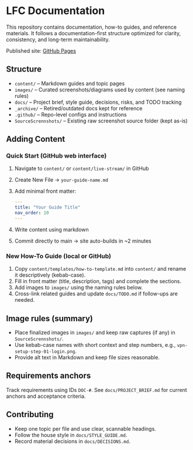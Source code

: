 # LFC Documentation

This repository contains documentation, how-to guides, and reference materials. It follows a documentation-first structure optimized for clarity, consistency, and long-term maintainability.

Published site: [GitHub Pages](https://hovingadesign.github.io/LFCDocumentation/)

## Structure

- `content/` – Markdown guides and topic pages
- `images/` – Curated screenshots/diagrams used by content (see naming rules)
- `docs/` – Project brief, style guide, decisions, risks, and TODO tracking
- `_archive/` – Retired/outdated docs kept for reference
- `.github/` – Repo-level configs and instructions
- `SourceScrennshots/` – Existing raw screenshot source folder (kept as-is)

## Adding Content

### Quick Start (GitHub web interface)

1. Navigate to `content/` or `content/live-stream/` in GitHub
2. Create New File → `your-guide-name.md`
3. Add minimal front matter:

   ```yaml
   ---
   title: "Your Guide Title"
   nav_order: 10
   ---
   ```

4. Write content using markdown
5. Commit directly to main → site auto-builds in ~2 minutes

### New How-To Guide (local or GitHub)

1. Copy `content/templates/how-to-template.md` into `content/` and rename it descriptively (kebab-case).
2. Fill in front matter (title, description, tags) and complete the sections.
3. Add images to `images/` using the naming rules below.
4. Cross-link related guides and update `docs/TODO.md` if follow-ups are needed.

## Image rules (summary)

- Place finalized images in `images/` and keep raw captures (if any) in `SourceScrennshots/`.
- Use kebab-case names with short context and step numbers, e.g., `vpn-setup-step-01-login.png`.
- Provide alt text in Markdown and keep file sizes reasonable.

## Requirements anchors

Track requirements using IDs `DOC-#`. See `docs/PROJECT_BRIEF.md` for current anchors and acceptance criteria.

## Contributing

- Keep one topic per file and use clear, scannable headings.
- Follow the house style in `docs/STYLE_GUIDE.md`.
- Record material decisions in `docs/DECISIONS.md`.
